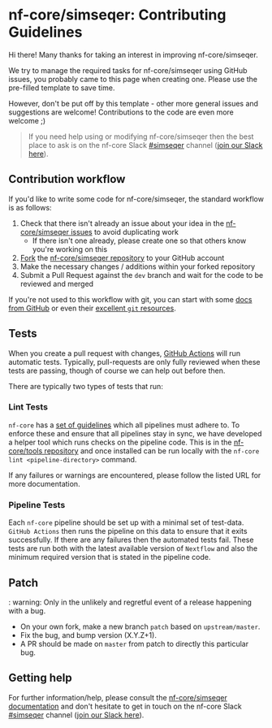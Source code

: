 # nf-core/simseqer: Contributing Guidelines

Hi there!
Many thanks for taking an interest in improving nf-core/simseqer.

We try to manage the required tasks for nf-core/simseqer using GitHub issues, you probably came to this page when creating one.
Please use the pre-filled template to save time.

However, don't be put off by this template - other more general issues and suggestions are welcome!
Contributions to the code are even more welcome ;)

> If you need help using or modifying nf-core/simseqer then the best place to ask is on the nf-core Slack [#simseqer](https://nfcore.slack.com/channels/simseqer) channel ([join our Slack here](https://nf-co.re/join/slack)).

## Contribution workflow

If you'd like to write some code for nf-core/simseqer, the standard workflow is as follows:

1. Check that there isn't already an issue about your idea in the [nf-core/simseqer issues](https://github.com/nf-core/simseqer/issues) to avoid duplicating work
    * If there isn't one already, please create one so that others know you're working on this
2. [Fork](https://help.github.com/en/github/getting-started-with-github/fork-a-repo) the [nf-core/simseqer repository](https://github.com/nf-core/simseqer) to your GitHub account
3. Make the necessary changes / additions within your forked repository
4. Submit a Pull Request against the `dev` branch and wait for the code to be reviewed and merged

If you're not used to this workflow with git, you can start with some [docs from GitHub](https://help.github.com/en/github/collaborating-with-issues-and-pull-requests) or even their [excellent `git` resources](https://try.github.io/).

## Tests

When you create a pull request with changes, [GitHub Actions](https://github.com/features/actions) will run automatic tests.
Typically, pull-requests are only fully reviewed when these tests are passing, though of course we can help out before then.

There are typically two types of tests that run:

### Lint Tests

`nf-core` has a [set of guidelines](https://nf-co.re/developers/guidelines) which all pipelines must adhere to.
To enforce these and ensure that all pipelines stay in sync, we have developed a helper tool which runs checks on the pipeline code. This is in the [nf-core/tools repository](https://github.com/nf-core/tools) and once installed can be run locally with the `nf-core lint <pipeline-directory>` command.

If any failures or warnings are encountered, please follow the listed URL for more documentation.

### Pipeline Tests

Each `nf-core` pipeline should be set up with a minimal set of test-data.
`GitHub Actions` then runs the pipeline on this data to ensure that it exits successfully.
If there are any failures then the automated tests fail.
These tests are run both with the latest available version of `Nextflow` and also the minimum required version that is stated in the pipeline code.

## Patch

: warning: Only in the unlikely and regretful event of a release happening with a bug.

* On your own fork, make a new branch `patch` based on `upstream/master`.
* Fix the bug, and bump version (X.Y.Z+1).
* A PR should be made on `master` from patch to directly this particular bug.

## Getting help

For further information/help, please consult the [nf-core/simseqer documentation](https://nf-co.re/simseqer/docs) and don't hesitate to get in touch on the nf-core Slack [#simseqer](https://nfcore.slack.com/channels/simseqer) channel ([join our Slack here](https://nf-co.re/join/slack)).
